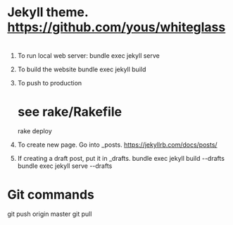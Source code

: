 #
# Jekyll theme. https://github.com/yous/whiteglass
#

1) To run local web server:
	bundle exec jekyll serve
2) To build the website
	bundle exec jekyll build
3) To push to production
	# see rake/Rakefile
	rake deploy
4) To create new page. Go into _posts.
	https://jekyllrb.com/docs/posts/

5) If creating a draft post, put it in _drafts.
bundle exec jekyll build --drafts
bundle exec jekyll serve --drafts

# Git commands
git push origin master
git pull

